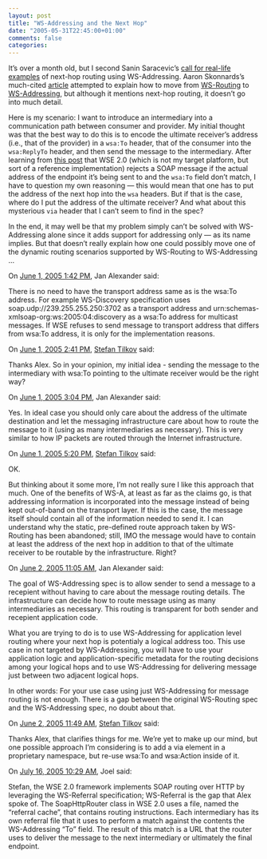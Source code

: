 ```yaml
---
layout: post
title: "WS-Addressing and the Next Hop"
date: "2005-05-31T22:45:00+01:00"
comments: false
categories: 
---
```


<p>It&#8217;s over a month old, but I second Sanin Saracevic&#8217;s <a href="http://blogs.saninsaracevic.com/dotnet/">call for real-life examples</a> of next-hop routing using WS-Addressing. Aaron Skonnards&#8217;s much-cited <a href="http://msdn.microsoft.com/library/default.asp?url=/library/en-us/dnwebsrv/html/wsroutetowsadd.asp">article</a> attempted to explain how to move from <a href="http://msdn.microsoft.com/library/default.asp?url=/library/en-us/dnglobspec/html/wsroutspecindex.asp">WS-Routing</a> to <a href="http://www.w3.org/2002/ws/addr/">WS-Addressing</a>, but although it mentions next-hop routing, it doesn&#8217;t go into much detail.</p>

<p>Here is my scenario: I want to introduce an intermediary into a communication path between consumer and provider. My initial thought was that the best way to do this is to encode the ultimate receiver&#8217;s address (i.e., that of the provider) in a <code>wsa:To</code> header, that of the consumer into the <code>wsa:ReplyTo</code> header, and then send the message to the intermediary. After learning from <a href="http://www.dynamic-cast.com/mt-archives/000050.html">this post</a> that WSE 2.0 (which is not my target platform, but sort of a reference implementation) rejects a SOAP message if the actual address of the endpoint it&#8217;s being sent to and the <code>wsa:To</code> field don&#8217;t match, I have to question my own reasoning &#8212; this would mean that one has to put the address of the next hop into the <code>wsa</code> headers. But if that is the case, where do I put the address of the ultimate receiver? And what about this mysterious <code>via</code> header that I can&#8217;t seem to find in the spec? </p>

<p>In the end, it may well be that my problem simply can&#8217;t be solved with WS-Addressing alone since it adds support for addressing only &#8212; as its name implies. But that doesn&#8217;t really explain how one could possibly move one of the dynamic routing scenarios supported by WS-Routing to WS-Addressing &#8230;</p>

<section class="comments">

<div class="comment" id="comment-557">
On <a href="#comment-557" title="Permalink to this comment">June  1, 2005  1:42 PM</a>, Jan Alexander
said:
<p>There is no need to have the transport address same as is the wsa:To address. For example WS-Discovery specification uses soap.udp://239.255.255.250:3702 as a transport address and urn:schemas-xmlsoap-org:ws:2005:04:discovery as a wsa:To address for multicast messages. If WSE refuses to send message to transport address that differs from wsa:To address, it is only for the implementation reasons.</p>


<div class="comment" id="comment-558">
On <a href="#comment-558" title="Permalink to this comment">June  1, 2005  2:41 PM</a>, <a href="/en/staff/st/">Stefan Tilkov</a>
said:
<p>Thanks Alex. So in your opinion, my initial idea - sending the message to the intermediary with wsa:To pointing to the ultimate receiver would be the right way?</p>


<div class="comment" id="comment-559">
On <a href="#comment-559" title="Permalink to this comment">June  1, 2005  3:04 PM</a>, Jan Alexander
said:
<p>Yes. In ideal case you should only care about the address of the ultimate destination and let the messaging infrastructure care about how to route the message to it (using as many intermediaries as necessary). This is very similar to how IP packets are routed through the Internet infrastructure.</p>


<div class="comment" id="comment-560">
On <a href="#comment-560" title="Permalink to this comment">June  1, 2005  5:20 PM</a>, <a href="/en/staff/st/">Stefan Tilkov</a>
said:
<p>OK.</p>

<p>But thinking about it some more, I&#8217;m not really sure I like this approach that much. One of the benefits of WS-A, at least as far as the claims go, is that addressing information is incorporated into the message instead of being kept out-of-band on the transport layer. If this is the case, the message itself should contain all of the information needed to send it. I can understand why the static, pre-defined route approach taken by WS-Routing has been abandoned; still, IMO the message would have to contain at least the address of the next hop in addition to that of the ultimate receiver to be routable by the infrastructure. Right?</p>


<div class="comment" id="comment-561">
On <a href="#comment-561" title="Permalink to this comment">June  2, 2005 11:05 AM</a>, Jan Alexander
said:
<p>The goal of WS-Addressing spec is to allow sender to send a message to a recepient without having to care about the message routing details. The infrastructure can decide how to route message using as many intermediaries as necessary. This routing is transparent for both sender and recepient application code. </p>

<p>What you are trying to do is to use WS-Addressing for application level routing where your next hop is potentialy a logical address too. This use case in not targeted by WS-Addressing, you will have to use your application logic and application-specific metadata for the routing decisions among your logical hops and to use WS-Addressing for delivering message just between two adjacent logical hops.</p>

<p>In other words: For your use case using just WS-Addressing for message routing is not enough. There is a gap between the original WS-Routing spec and the WS-Addressing spec, no doubt about that.</p>


<div class="comment" id="comment-562">
On <a href="#comment-562" title="Permalink to this comment">June  2, 2005 11:49 AM</a>, <a href="/en/staff/st/">Stefan Tilkov</a>
said:
<p>Thanks Alex, that clarifies things for me. We&#8217;re yet to make up our mind, but one possible approach I&#8217;m considering is to add a via element in a proprietary namespace, but re-use wsa:To and wsa:Action inside of it.</p>


<div class="comment" id="comment-563">
On <a href="#comment-563" title="Permalink to this comment">July 16, 2005 10:29 AM</a>, Joel
said:
<p>Stefan, the WSE 2.0 framework implements SOAP routing over HTTP by leveraging the WS-Referral specification; WS-Referral is the gap that Alex spoke of.  The SoapHttpRouter class in WSE 2.0 uses a file, named the &#8220;referral cache&#8221;, that contains routing instructions.  Each intermediary has its own referral file that it uses to perform a match against the contents the WS-Addressing &#8220;To&#8221; field.  The result of this match is a URL that the router uses to deliver the message to the next intermediary or ultimately the final endpoint.</p>


</section>

